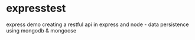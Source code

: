 # expresstest
express demo 
creating a restful api in express and node - data persistence using mongodb & mongoose
